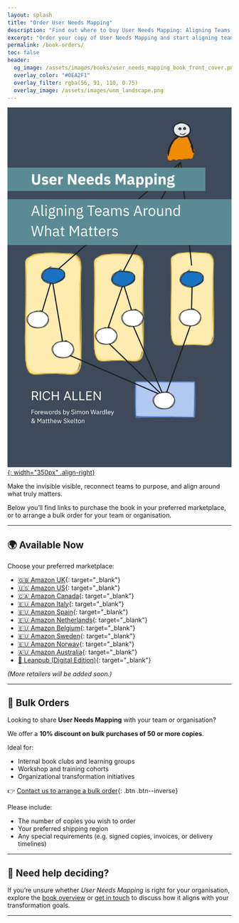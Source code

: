 ```yaml
---
layout: splash
title: "Order User Needs Mapping"
description: "Find out where to buy User Needs Mapping: Aligning Teams Around What Matters, or get a bulk order discount for your organisation."
excerpt: "Order your copy of User Needs Mapping and start aligning teams around what matters."
permalink: /book-orders/
toc: false
header:
  og_image: /assets/images/books/user_needs_mapping_book_front_cover.png
  overlay_color: "#0EA2F1"
  overlay_filter: rgba(56, 91, 110, 0.75)
  overlay_image: /assets/images/unm_landscape.png
---
```


[![User Needs Mapping book cover](/assets/images/books/user_needs_mapping_book_cover_front_2025-10-01.png){: width="350px" .align-right}](https://leanpub.com/userneedsmapping)

Make the invisible visible, reconnect teams to purpose, and align around what truly matters.  
  
Below you’ll find links to purchase the book in your preferred marketplace, or to arrange a bulk order for your team or organisation.

---

## 🌍 Available Now

Choose your preferred marketplace:

- [🇬🇧 Amazon UK](https://www.amazon.co.uk/dp/B0FVBBKPKP){: target="_blank"}
- [🇺🇸 Amazon US](https://www.amazon.com/dp/B0FVBBKPKP){: target="_blank"}
- [🇨🇦 Amazon Canada](https://www.amazon.ca/dp/B0FVBBKPKP){: target="_blank"}
- [🇪🇺 Amazon Italy](https://www.amazon.it/dp/B0FVBBKPKP){: target="_blank"}
- [🇪🇺 Amazon Spain](https://www.amazon.es/dp/B0FVBBKPKP){: target="_blank"}
- [🇪🇺 Amazon Netherlands](https://www.amazon.nl/dp/B0FVBBKPKP){: target="_blank"}
- [🇪🇺 Amazon Belgium](https://www.amazon.be/dp/B0FVBBKPKP){: target="_blank"}
- [🇪🇺 Amazon Sweden](https://www.amazon.se/dp/B0FVBBKPKP){: target="_blank"}
- [🇪🇺 Amazon Norway](https://www.amazon.no/dp/B0FVBBKPKP){: target="_blank"}
- [🇦🇺 Amazon Australia](https://www.amazon.com.au/dp/B0FVBBKPKP){: target="_blank"}
- [📘 Leanpub (Digital Edition)](https://leanpub.com/userneedsmapping){: target="_blank"}

*(More retailers will be added soon.)*

---

## 🧾 Bulk Orders

Looking to share **User Needs Mapping** with your team or organisation?

We offer a **10% discount on bulk purchases of 50 or more copies**.

Ideal for:

- Internal book clubs and learning groups  
- Workshop and training cohorts  
- Organizational transformation initiatives  

👉 [Contact us to arrange a bulk order](/contact){: .btn .btn--inverse}

Please include:

- The number of copies you wish to order  
- Your preferred shipping region  
- Any special requirements (e.g. signed copies, invoices, or delivery timelines)

---

## 💬 Need help deciding?

If you’re unsure whether *User Needs Mapping* is right for your organisation, explore the [book overview](/book) or [get in touch](/contact) to discuss how it aligns with your transformation goals.

---
